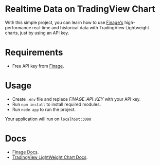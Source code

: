 
# Realtime Data on TradingView Chart

With this simple project, you can learn how to use  [Finage's](https://finage.co.uk) high-performance real-time and historical data with TradingView Lightweight charts, just by using an API key.

# Requirements

- Free API key from [Finage](https://finage.co.uk). 

# Usage

- Create `.env` file and replace _FINAGE_API_KEY_ with your API key.
- Run `npm install` to install required modules.
- Run `node app` to run the project.


Your application will run on `localhost:3000`


# Docs

* [Finage Docs](https://finage.co.uk/docs). 
* [TradingView LightWeight Chart Docs](https://tradingview.github.io/lightweight-charts/). 

